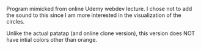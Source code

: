 Program mimicked from online Udemy webdev lecture.
I chose not to add the sound to this since I am more interested in 
the visualization of the circles.

Unlike the actual patatap (and online clone version), this version
does NOT have intial colors other than orange.
